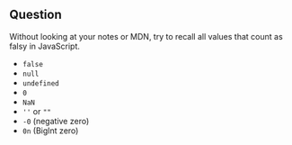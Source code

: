 ## Question
Without looking at your notes or MDN, try to recall all values that 
count as falsy in JavaScript.



- `false`
- `null`
- `undefined`
- `0`
- `NaN`
- `''` or `""`
- `-0` (negative zero)
- `0n` (BigInt zero)

